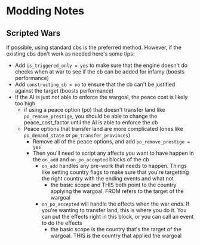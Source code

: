 # Modding Notes

## Scripted Wars

If possible, using standard cbs is the preferred method. However, if the existing cbs don't work as needed here's some tips:
- Add `is_triggered_only = yes` to make sure that the engine doesn't do checks when at war to see if the cb can be added for infamy (boosts performance)
- Add `constructing_cb = no` to ensure that the cb can't be justified against the target (boosts performance)
- If the AI is just not able to enforce the wargoal, the peace cost is likely too high
	- if using a peace option (po) that doesn't transfer land like `po_remove_prestige`, you should be able to change the peace_cost_factor until the AI is able to enforce the cb
	- Peace options that transfer land are more complicated (ones like `po_demand_state` or `po_transfer_provinces`)
		- Remove all of the peace options, and add `po_remove_prestige = yes`
		- Then you'll need to script any affects you want to have happen in the `on_add` and `on_po_accepted` blocks of the cb
			- `on_add` handles any pre-work that needs to happen. Things like setting country flags to make sure that you're targetting the right country with the ending events and what not
				- the basic scope and THIS both point to the country applying the wargoal. FROM refers to the target of the wargoal
			- `on_po_accepted` will handle the effects when the war ends. If you're wanting to transfer land, this is where you do it. You can put the effects right in this block, or you can call an event to do the effects
				- the basic scope is the country that's the target of the wargoal. THIS is the country that applied the wargoal